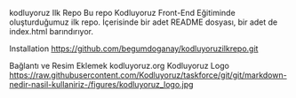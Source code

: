 kodluyoruz Ilk Repo
Bu repo Kodluyoruz Front-End Eğitiminde oluşturduğumuz ilk repo. İçerisinde bir adet README dosyası, bir adet de index.html barındırıyor.

Installation
https://github.com/begumdoganay/kodluyoruzilkrepo.git

Bağlantı ve Resim Eklemek
kodluyoruz.org
Kodluyoruz Logo
https://raw.githubusercontent.com/Kodluyoruz/taskforce/git/git/markdown-nedir-nasil-kullaniriz-/figures/kodluyoruz_logo.jpg
